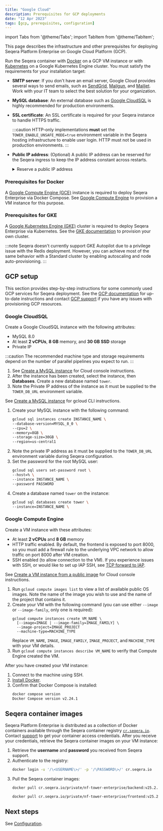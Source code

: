 ```yaml
---
title: "Google Cloud"
description: Prerequisites for GCP deployments
date: "12 Apr 2023"
tags: [gcp, prerequisites, configuration]
---
```


import Tabs from '@theme/Tabs';
import TabItem from '@theme/TabItem';

This page describes the infrastructure and other prerequisites for deploying Seqera Platform Enterprise on Google Cloud Platform (GCP).

Run the Seqera container with [Docker](../docker-compose) on a GCP VM instance or with [Kubernetes](../kubernetes) on a Google Kubernetes Engine cluster. You must satisfy the requirements for your installation target:

- **SMTP server**: If you don't have an email server, Google Cloud provides several ways to send emails, such as [SendGrid][sendgrid], [Mailgun][mailgun], and [Mailjet][mailjet]. Work with your IT team to select the best solution for your organization.
- **MySQL database**: An external database such as [Google CloudSQL][gcloudsql] is highly recommended for production environments.
- **SSL certificate**: An SSL certificate is required for your Seqera instance to handle HTTPS traffic.

  :::caution
  HTTP-only implementations **must** set the `TOWER_ENABLE_UNSAFE_MODE=true` environment variable in the Seqera hosting infrastructure to enable user login. HTTP must not be used in production environments.
  :::

- **Public IP address**: (Optional) A public IP address can be reserved for the Seqera ingress to keep the IP address constant across restarts.

  <details>
    <summary>Reserve a public IP address</summary>

      1. Go to **VPC network > External IP addresses** and select **Reserve Static Address**.
      2. Assign a name (such as `tower-ip`). This name will be used later to configure the ingress.
      3. Select the region where your GKE cluster is deployed.
      4. Select **Reserve**.

  </details>

### Prerequisites for Docker

A [Google Compute Engine (GCE)][gce] instance is required to deploy Seqera Enterprise via Docker Compose. See [Google Compute Engine](#google-compute-engine) to provision a VM instance for this purpose.

### Prerequisites for GKE

A [Google Kubernetes Engine (GKE)][gke] cluster is required to deploy Seqera Enterprise via Kubernetes. See the [GKE documentation][gke-docs] to provision your own cluster.

:::note
Seqera doesn't currently support GKE Autopilot due to a privilege issue with the Redis deployment. However, you can achieve most of the same behavior with a Standard cluster by enabling autoscaling and node auto-provisioning.
:::

## GCP setup

This section provides step-by-step instructions for some commonly used GCP services for Seqera deployment. See the [GCP documentation][gcp-docs] for up-to-date instructions and contact [GCP support][gcp-support] if you have any issues with provisioning GCP resources.

### Google CloudSQL

Create a Google CloudSQL instance with the following attributes:
- MySQL 8.0
- At least **2 vCPUs**, **8 GB** memory, and **30 GB SSD** storage
- Private IP 

:::caution 
The recommended machine type and storage requirements depend on the number of parallel pipelines you expect to run. 
:::

<Tabs>
<TabItem value="GCP console" label="GCP console" default>

1. See [Create a MySQL instance][gcloudsql-create] for Cloud console instructions.
1. After the instance has been created, select the instance, then **Databases**. Create a new database named `tower`.
1. Note the Private IP address of the instance as it must be supplied to the `TOWER_DB_URL` environment variable.

</TabItem>
<TabItem value="gcloud CLI" label="gcloud CLI" default>

See [Create a MySQL instance][gcloudsql-create] for gcloud CLI instructions.

1. Create your MySQL instance with the following command:
    ```bash 
    gcloud sql instances create INSTANCE_NAME \
    --database-version=MYSQL_8_0 \
    --cpu=2 \
    --memory=8GB \
    --storage-size=30GB \
    --region=us-central1
    ```
1. Note the private IP address as it must be supplied to the `TOWER_DB_URL` environment variable during Seqera configuration. 
1. Set the password for the root MySQL user:
    ```bash
    gcloud sql users set-password root \
    --host=% \
    --instance INSTANCE_NAME \
    --password PASSWORD
    ```
1. Create a database named `tower` on the instance: 
    ```bash 
    gcloud sql databases create tower \
    --instance=INSTANCE_NAME \
    ```

</TabItem>
</Tabs>

### Google Compute Engine

Create a VM instance with these attributes:
- At least **2 vCPUs** and **8 GB** memory
- HTTP traffic enabled. By default, the frontend is exposed to port 8000, so you must add a firewall rule to the underlying VPC network to allow traffic on port 8000 after VM creation.
- SSH enabled (to allow connection to the VM). If you experience issues with SSH, or would like to set up IAP SSH, see [TCP forward to IAP][tcp-iap].

<Tabs>
<TabItem value="GCP console" label="GCP console" default>

See [Create a VM instance from a public image][gcp-vm-public] for Cloud console instructions. 

</TabItem>
<TabItem value="gcloud CLI" label="gcloud CLI" default>

1. Run `gcloud compute images list` to view a list of available public OS images. Note the name of the image you wish to use and the name of the project that contains it.
1. Create your VM with the following command (you can use either `--image` or `--image-family`, only one is required):
    ```gcloud
    gcloud compute instances create VM_NAME \
      [--image=IMAGE | --image-family=IMAGE_FAMILY] \
      --image-project=IMAGE_PROJECT
      --machine-type=MACHINE_TYPE
    ```
    Replace `VM_NAME`, `IMAGE`, `IMAGE_FAMILY`, `IMAGE_PROJECT`, and `MACHINE_TYPE` with your VM details.
1. Run `gcloud compute instances describe VM_NAME` to verify that Compute Engine created the VM. 

</TabItem>
</Tabs>

After you have created your VM instance:

1. Connect to the machine using SSH.
1. [Install Docker][install-docker].
1. Confirm that Docker Compose is installed:
    ```bash
    docker compose version
    Docker Compose version v2.24.1
    ```

## Seqera container images

Seqera Platform Enterprise is distributed as a collection of Docker containers available through the Seqera
container registry [`cr.seqera.io`](https://cr.seqera.io). Contact [support](https://support.seqera.io) to get your container access credentials. After you receive your credentials, retrieve the Seqera container images on your VM instance:

1. Retrieve the **username** and **password** you received from Seqera support.
1. Authenticate to the registry:
   ```bash
   docker login -u '/\<USERNAME\>/' -p '/\PASSWORD\>/' cr.seqera.io
   ```
1. Pull the Seqera container images:
   ```bash
   docker pull cr.seqera.io/private/nf-tower-enterprise/backend:v25.2.3

   docker pull cr.seqera.io/private/nf-tower-enterprise/frontend:v25.2.3
   ```

## Next steps 

See [Configuration](../configuration/overview).

[gce]: https://cloud.google.com/compute
[gcloudsql]: https://cloud.google.com/sql/docs/mysql/quickstart
[gcloudsql-create]: https://cloud.google.com/sql/docs/mysql/create-instance#create-2nd-gen
[gcp-docs]: https://cloud.google.com/docs
[gcp-support]: https://cloud.google.com/support-hub
[gcp-vm-public]: https://cloud.google.com/compute/docs/instances/create-start-instance#publicimage
[gke]: https://cloud.google.com/kubernetes-engine
[gke-docs]: https://cloud.google.com/kubernetes-engine/docs
[install-docker]: https://docs.docker.com/engine/install/debian/
[mailgun]: https://cloud.google.com/compute/docs/tutorials/sending-mail/using-mailgun
[mailjet]: https://cloud.google.com/compute/docs/tutorials/sending-mail/using-mailjet
[sendgrid]: https://cloud.google.com/compute/docs/tutorials/sending-mail/using-sendgrid
[tcp-iap]: https://cloud.google.com/iap/docs/using-tcp-forwarding